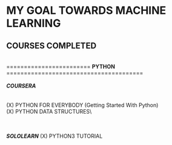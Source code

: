 # MY GOAL TOWARDS MACHINE LEARNING

## COURSES COMPLETED
\
======================== **PYTHON** =======================================
\
\
***COURSERA***\
\
\
(X) PYTHON FOR EVERYBODY (Getting Started With Python)\
(X) PYTHON DATA STRUCTURES\

\
\
***SOLOLEARN***
(X) PYTHON3 TUTORIAL
